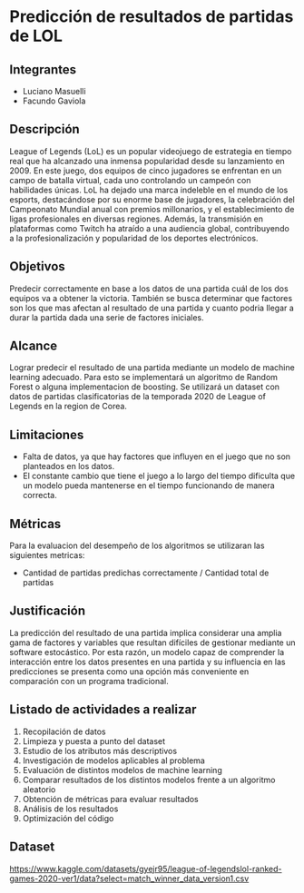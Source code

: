 # Predicción de resultados de partidas de LOL

## Integrantes
- Luciano Masuelli
- Facundo Gaviola

## Descripción
League of Legends (LoL) es un popular videojuego de estrategia en tiempo real que ha alcanzado una inmensa popularidad 
desde su lanzamiento en 2009. En este juego, dos equipos de cinco jugadores se enfrentan en un campo de batalla virtual, 
cada uno controlando un campeón con habilidades únicas. LoL ha dejado una marca indeleble en el mundo de los esports, 
destacándose por su enorme base de jugadores, la celebración del Campeonato Mundial anual con premios millonarios, y el 
establecimiento de ligas profesionales en diversas regiones. Además, la transmisión en plataformas como Twitch ha 
atraído a una audiencia global, contribuyendo a la profesionalización y popularidad de los deportes electrónicos.

## Objetivos
Predecir correctamente en base a los datos de una partida cuál de los dos equipos va a obtener la victoria. También se
busca determinar que factores son los que mas afectan al resultado de una partida y cuanto podria llegar a durar la 
partida dada una serie de factores iniciales.

## Alcance
Lograr predecir el resultado de una partida mediante un modelo de machine learning adecuado. Para esto se implementará 
un algoritmo de Random Forest o alguna implementacion de boosting. Se utilizará un dataset con datos de partidas 
clasificatorias de la temporada 2020 de League of Legends en la region de Corea. 

## Limitaciones
- Falta de datos, ya que hay factores que influyen en el juego que no son planteados en los datos.
- El constante cambio que tiene el juego a lo largo del tiempo dificulta que un modelo pueda mantenerse en el tiempo 
funcionando de manera correcta.

## Métricas
Para la evaluacion del desempeño de los algoritmos se utilizaran las siguientes metricas:
* Cantidad de partidas predichas correctamente / Cantidad total de partidas

## Justificación
La predicción del resultado de una partida implica considerar una amplia gama de factores y variables que resultan 
difíciles de gestionar mediante un software estocástico. Por esta razón, un modelo capaz de comprender la interacción 
entre los datos presentes en una partida y su influencia en las predicciones se presenta como una opción más conveniente 
en comparación con un programa tradicional.

## Listado de actividades a realizar
1. Recopilación de datos
2. Limpieza y puesta a punto del dataset
3. Estudio de los atributos más descriptivos
4. Investigación de modelos aplicables al problema
5. Evaluación de distintos modelos de machine learning
6. Comparar resultados de los distintos modelos frente a un algoritmo aleatorio
7. Obtención de métricas para evaluar resultados
8. Análisis de los resultados
9. Optimización del código

## Dataset
https://www.kaggle.com/datasets/gyejr95/league-of-legendslol-ranked-games-2020-ver1/data?select=match_winner_data_version1.csv
